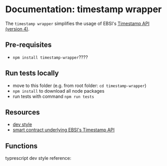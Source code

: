 # Documentation: timestamp wrapper
The `timestamp wrapper` simplifies the usage of EBSI's [Timestamp API (version 4)](https://hub.ebsi.eu/apis/pilot/timestamp/v4).

## Pre-requisites
- `npm install timestamp-wrapper`????

## Run tests locally
- move to this folder (e.g. from root folder: `cd timestamp-wrapper`)
- `npm install` to download all node packages
- run tests with command `npm run tests`

## Resources
- [dev style](https://ts.dev/style/)
- [smart contract underlying EBSI's Timestamp API]()

## Functions


typrescript dev style reference: 
